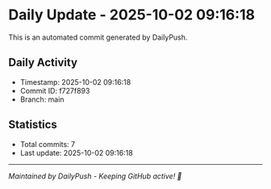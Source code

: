 # Daily Update - 2025-10-02 09:16:18

This is an automated commit generated by DailyPush.

## Daily Activity
- Timestamp: 2025-10-02 09:16:18
- Commit ID: f727f893
- Branch: main

## Statistics
- Total commits: 7
- Last update: 2025-10-02 09:16:18

---
*Maintained by DailyPush - Keeping GitHub active! 🚀*

